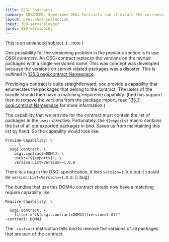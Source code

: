 ```yaml
---
title: OSGi Contracts 
summary: ADVANCED. Sometimes OSGi Contracts can alleviate the versioning problem.  
layout: prev-next-collection
lnext: 300-serviceloader
lprev: 280-versioning
---
```


This is an advanced subject.
{: .note }

One possibility for the versioning problem in the previous section is to use _OSGi contracts_. An OSGi contract replaces the versions on the myriad packages with a single versioned name. This was concept was developed because the versions on servlet related packages was a disaster. This is outlined in [135.3 osgi.contract Namespace].

Providing a contract is quite straightforward, you provide a capability that enumerates the packages that belong to the contract. The users of the bundle should then have a matching requireme capability. (bnd has support then to remove the versions from the package import, read [135.3 osgi.contract Namespace] for more information.)

The capability that we provide for the contract must contain the list of packages in the `uses:` directive. Fortunately, the `${exports}` macro contains the list of all our exported packages in bnd. Saves us from maintaining this list by hand. So the capability would look like: 

	Provide-Capability: \
	  ... \
	  osgi.contract; \
	    osgi.contract=DOM4J; \
	    uses:="${exports}"; \
	    version:List<Version>=1.0.0

There is a bug in the OSGi specification, it lists `version=1.0.0` but it should be `version:List<Version>=1.0.0`.
{:.bug}

The bundles that use this DOM4J contract should now have a matching require capability like:

	Require-Capability: \
	  ... \
	  osgi.contract; \
        filter:="(&(osgi.contract=DOM4J)(version=1.0))"
	-contract: DOM4J

The `-contract` instruction tells bnd to remove the versions of all packages that are part of the contract. 


[DOM4J]: http://jpm4j.org/#!/p/org.jdom/jdom
[JPM4J]: http://jpm4j.org/
[-conditionalpackage]: http://bnd.bndtools.org/instructions/conditionalpackage.html
[blog]: http://njbartlett.name/2014/05/26/static-linking.html
[133 Service Loader Mediator Specification]: http://blog.osgi.org/2013/02/javautilserviceloader-in-osgi.html
[semanticaly versioned]: http://bnd.bndtools.org/chapters/170-versioning.html 
[135.3 osgi.contract Namespace]: http://blog.osgi.org/2013/08/osgi-contracts-wonkish.html
[BSD style license]: http://dom4j.sourceforge.net/dom4j-1.6.1/license.html
[supernodes of small worlds]: https://en.wikipedia.org/wiki/Small-world_network
[OSGiSemVer]: https://www.osgi.org/wp-content/uploads/SemanticVersioning.pdf
[osgi.enroute.examples.wrapping.dom4j.adapter]: https://github.com/osgi/osgi.enroute.examples/osgi.enroute.examples.wrapping.dom4j.adapter